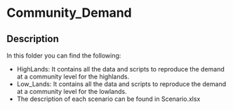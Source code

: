 # Community_Demand

## Description

In this folder you can find the following:


- HighLands: It contains all the data and scripts to reproduce the demand at a community level for the highlands.
- Low_Lands: It contains all the data and scripts to reproduce the demand at a community level for the lowlands.
- The description of each scenario can be found in Scenario.xlsx

